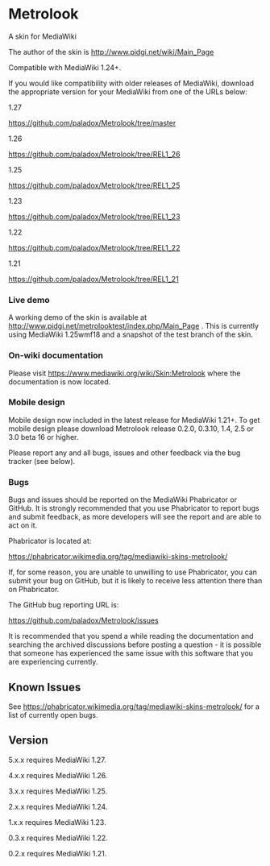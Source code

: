 Metrolook
=========

A skin for MediaWiki

The author of the skin is http://www.pidgi.net/wiki/Main_Page


Compatible with MediaWiki 1.24+.

If you would like compatibility with older releases of MediaWiki, download the
appropriate version for your MediaWiki from one of the URLs below:

1.27

https://github.com/paladox/Metrolook/tree/master

1.26

https://github.com/paladox/Metrolook/tree/REL1_26

1.25

https://github.com/paladox/Metrolook/tree/REL1_25

1.23

https://github.com/paladox/Metrolook/tree/REL1_23

1.22

https://github.com/paladox/Metrolook/tree/REL1_22

1.21

https://github.com/paladox/Metrolook/tree/REL1_21

### Live demo

A working demo of the skin is available at http://www.pidgi.net/metrolooktest/index.php/Main_Page .
This is currently using MediaWiki 1.25wmf18 and a snapshot of the test branch of the skin.

### On-wiki documentation

Please visit https://www.mediawiki.org/wiki/Skin:Metrolook where the documentation is now located.

### Mobile design

Mobile design now included in the latest release for MediaWiki 1.21+.
To get mobile design please download Metrolook release 0.2.0, 0.3.10, 1.4, 2.5 or 3.0 beta 16 or higher.

Please report any and all bugs, issues and other feedback via the bug tracker (see below).

### Bugs
Bugs and issues should be reported on the MediaWiki Phabricator or GitHub.
It is strongly recommended that you use Phabricator to report bugs and submit
feedback, as more developers will see the report and are able to act on it.

Phabricator is located at:

https://phabricator.wikimedia.org/tag/mediawiki-skins-metrolook/

If, for some reason, you are unable to unwilling to use Phabricator, you can
submit your bug on GitHub, but it is likely to receive less attention there
than on Phabricator.

The GitHub bug reporting URL is:

https://github.com/paladox/Metrolook/issues

It is recommended that you spend a while reading the documentation and
searching the archived discussions before posting a question - it is
possible that someone has experienced the same issue with this software
that you are experiencing currently.

## Known Issues

See https://phabricator.wikimedia.org/tag/mediawiki-skins-metrolook/ for a list
of currently open bugs.

## Version

5.x.x requires MediaWiki 1.27.

4.x.x requires MediaWiki 1.26.

3.x.x requires MediaWiki 1.25.

2.x.x requires MediaWiki 1.24.

1.x.x requires MediaWiki 1.23.

0.3.x requires MediaWiki 1.22.

0.2.x requires MediaWiki 1.21.
